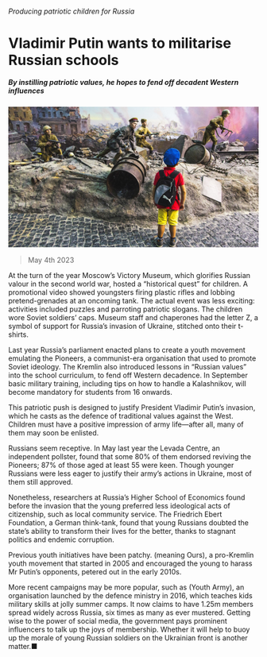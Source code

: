 ###### Producing patriotic children for Russia

# Vladimir Putin wants to militarise Russian schools 

##### By instilling patriotic values, he hopes to fend off decadent Western influences 

![image](images/20230506_EUP002.jpg) 

> May 4th 2023 


At the turn of the year Moscow’s Victory Museum, which glorifies Russian valour in the second world war, hosted a “historical quest” for children. A promotional video showed youngsters firing plastic rifles and lobbing pretend-grenades at an oncoming tank. The actual event was less exciting: activities included puzzles and parroting patriotic slogans. The children wore Soviet soldiers’ caps. Museum staff and chaperones had the letter Z, a symbol of support for Russia’s invasion of Ukraine, stitched onto their t-shirts.

Last year Russia’s parliament enacted plans to create a youth movement emulating the Pioneers, a communist-era organisation that used to promote Soviet ideology. The Kremlin also introduced lessons in “Russian values” into the school curriculum, to fend off Western decadence. In September basic military training, including tips on how to handle a Kalashnikov, will become mandatory for students from 16 onwards.

This patriotic push is designed to justify President Vladimir Putin’s invasion, which he casts as the defence of traditional values against the West. Children must have a positive impression of army life—after all, many of them may soon be enlisted. 

Russians seem receptive. In May last year the Levada Centre, an independent pollster, found that some 80% of them endorsed reviving the Pioneers; 87% of those aged at least 55 were keen. Though younger Russians were less eager to justify their army’s actions in Ukraine, most of them still approved.

Nonetheless, researchers at Russia’s Higher School of Economics found before the invasion that the young preferred less ideological acts of citizenship, such as local community service. The Friedrich Ebert Foundation, a German think-tank, found that young Russians doubted the state’s ability to transform their lives for the better, thanks to stagnant politics and endemic corruption.

Previous youth initiatives have been patchy. (meaning Ours), a pro-Kremlin youth movement that started in 2005 and encouraged the young to harass Mr Putin’s opponents, petered out in the early 2010s. 

More recent campaigns may be more popular, such as (Youth Army), an organisation launched by the defence ministry in 2016, which teaches kids military skills at jolly summer camps. It now claims to have 1.25m members spread widely across Russia, six times as many as ever mustered. Getting wise to the power of social media, the government pays prominent influencers to talk up the joys of membership. Whether it will help to buoy up the morale of young Russian soldiers on the Ukrainian front is another matter.■

